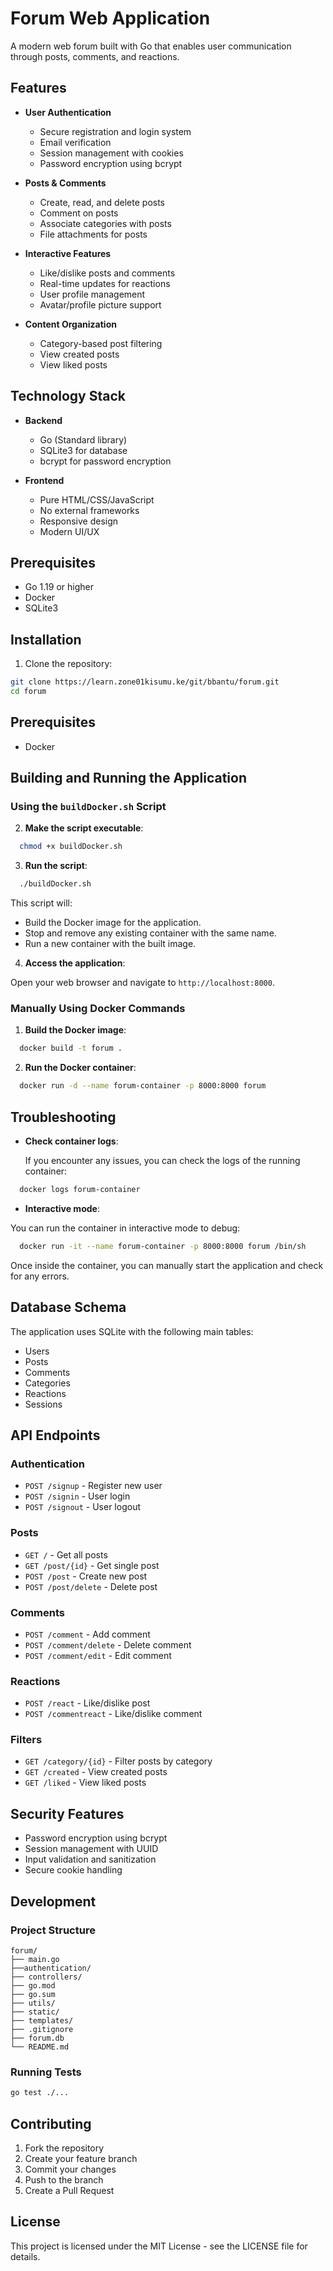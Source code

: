 # Forum Web Application

A modern web forum built with Go that enables user communication through posts, comments, and reactions.

## Features

- **User Authentication**
  - Secure registration and login system
  - Email verification
  - Session management with cookies
  - Password encryption using bcrypt

- **Posts & Comments**
  - Create, read, and delete posts
  - Comment on posts
  - Associate categories with posts
  - File attachments for posts

- **Interactive Features**
  - Like/dislike posts and comments
  - Real-time updates for reactions
  - User profile management
  - Avatar/profile picture support

- **Content Organization**
  - Category-based post filtering
  - View created posts
  - View liked posts

## Technology Stack

- **Backend**
  - Go (Standard library)
  - SQLite3 for database
  - bcrypt for password encryption

- **Frontend**
  - Pure HTML/CSS/JavaScript
  - No external frameworks
  - Responsive design
  - Modern UI/UX

## Prerequisites

- Go 1.19 or higher
- Docker
- SQLite3

## Installation

1. Clone the repository:
```bash
git clone https://learn.zone01kisumu.ke/git/bbantu/forum.git
cd forum
```

## Prerequisites

- Docker

## Building and Running the Application

### Using the `buildDocker.sh` Script


2. **Make the script executable**:

```sh
  chmod +x buildDocker.sh
```

3. **Run the script**:

```sh
  ./buildDocker.sh
```

  This script will:
  - Build the Docker image for the application.
  - Stop and remove any existing container with the same name.
  - Run a new container with the built image.

4. **Access the application**:

  Open your web browser and navigate to `http://localhost:8000`.

### Manually Using Docker Commands

1. **Build the Docker image**:

```sh
  docker build -t forum .
```

2. **Run the Docker container**:

```sh
  docker run -d --name forum-container -p 8000:8000 forum
```


## Troubleshooting

- **Check container logs**:

  If you encounter any issues, you can check the logs of the running container:

```sh
  docker logs forum-container
```

- **Interactive mode**:

You can run the container in interactive mode to debug:

```sh
  docker run -it --name forum-container -p 8000:8000 forum /bin/sh
```

  Once inside the container, you can manually start the application and check for any errors.


## Database Schema

The application uses SQLite with the following main tables:
- Users
- Posts
- Comments
- Categories
- Reactions
- Sessions

## API Endpoints

### Authentication
- `POST /signup` - Register new user
- `POST /signin` - User login
- `POST /signout` - User logout

### Posts
- `GET /` - Get all posts
- `GET /post/{id}` - Get single post
- `POST /post` - Create new post
- `POST /post/delete` - Delete post

### Comments
- `POST /comment` - Add comment
- `POST /comment/delete` - Delete comment
- `POST /comment/edit` - Edit comment

### Reactions
- `POST /react` - Like/dislike post
- `POST /commentreact` - Like/dislike comment

### Filters
- `GET /category/{id}` - Filter posts by category
- `GET /created` - View created posts
- `GET /liked` - View liked posts

## Security Features

- Password encryption using bcrypt
- Session management with UUID
- Input validation and sanitization
- Secure cookie handling

## Development

### Project Structure
```
forum/
├── main.go
├──authentication/
├── controllers/
├── go.mod
├── go.sum
├── utils/
├── static/
├── templates/
├── .gitignore
├── forum.db
└── README.md
```

### Running Tests
```bash
go test ./...
```

## Contributing

1. Fork the repository
2. Create your feature branch
3. Commit your changes
4. Push to the branch
5. Create a Pull Request

## License

This project is licensed under the MIT License - see the LICENSE file for details.
